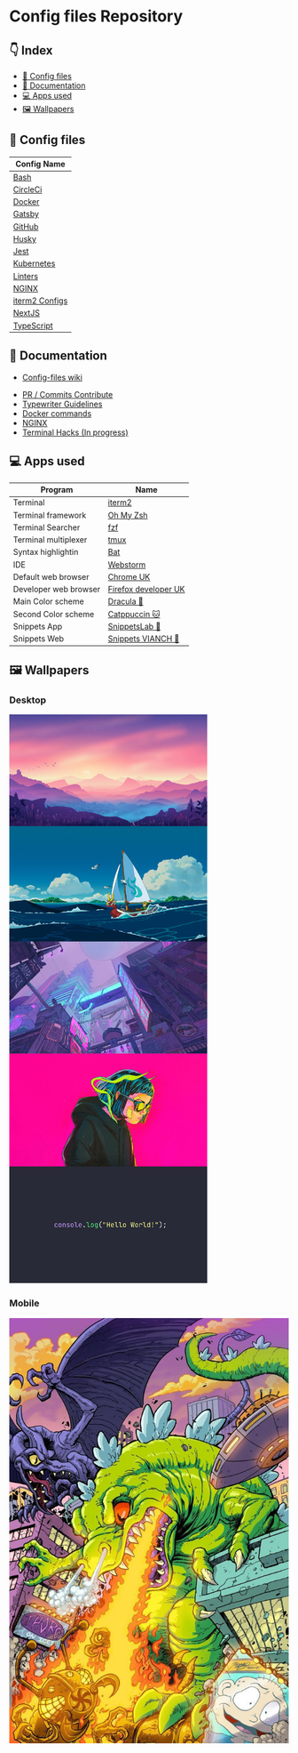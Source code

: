 # Config files Repository
## 👇 Index
- [🎨 Config files](#-config-files)
- [📖 Documentation](#-documentation)
- [💻 Apps used](#-apps-used)
- [🖼️ Wallpapers](#-wallpapers)

## 🎨 Config files
| Config Name                                                                                                                    |
|--------------------------------------------------------------------------------------------------------------------------------|
| [Bash](https://github.com/vianch/config-files/tree/main/configs/Bash)                                                          |
| [CircleCi](https://github.com/vianch/config-files/tree/main/configs/.circleci)                                                 |
| [Docker](https://github.com/vianch/config-files/tree/main/configs/Docker)                                                      |
| [Gatsby](https://github.com/vianch/config-files/tree/main/configs/Gatsby)                                                      |
| [GitHub](https://github.com/vianch/config-files/tree/main/configs/Github)                                                      |
| [Husky](https://github.com/vianch/config-files/tree/main/configs/Husky)                                                        |
| [Jest](https://github.com/vianch/config-files/tree/main/configs/Jest)                                                          |
| [Kubernetes](https://github.com/vianch/config-files/tree/main/configs/Kubernetes) |
| [Linters](https://github.com/vianch/config-files/tree/main/configs/Linters)                                                    |
| [NGINX](https://github.com/vianch/config-files/tree/main/configs/NGINX)                                                        |
| [iterm2 Configs](https://github.com/vianch/config-files/tree/main/configs/terminal)                                            |
| [NextJS](https://github.com/vianch/config-files/tree/main/configs/NextJs)                                                      |
| [TypeScript](https://github.com/vianch/config-files/tree/main/configs/TypeScript)                                              |

## 🎨 Documentation
- [Config-files wiki](https://github.com/vianch/config-files/wiki)
* [PR / Commits Contribute](https://github.com/vianch/config-files/wiki/Contributing)
* [Typewriter Guidelines](https://github.com/vianch/config-files/wiki/TypeScript-guidelines)
* [Docker commands](https://github.com/vianch/config-files/wiki/Docker-commands)
* [NGINX](https://github.com/vianch/config-files/wiki/NGINX-guide)
* [Terminal Hacks (In progress)](#)

## 💻 Apps used
| Program               | Name                                                                     |
|-----------------------|--------------------------------------------------------------------------|
| Terminal              | [iterm2](https://iterm2.com/)                                            |
| Terminal framework    | [Oh My Zsh](https://ohmyz.sh/)                                           |
| Terminal Searcher     | [fzf](https://github.com/junegunn/fzf)                                   |
| Terminal multiplexer  | [tmux](https://github.com/tmux/tmux)                                     |
| Syntax highlightin    | [Bat](https://github.com/sharkdp/bat)                                    |
| IDE                   | [Webstorm](https://www.jetbrains.com/webstorm/)                          | 
| Default web browser   | [Chrome UK](https://www.google.com/intl/en_uk/chrome/)                   |
| Developer web browser | [Firefox developer UK](https://www.mozilla.org/en-GB/firefox/developer/) |
| Main Color scheme     | [Dracula 🧛](https://github.com/dracula/dracula-theme)                   |
| Second Color scheme   | [Catppuccin 🐱](https://github.com/catppuccin/catppuccin)                |
| Snippets App          | [SnippetsLab 🧪](https://www.renfei.org/snippets-lab/)                   |
| Snippets Web          | [Snippets VIANCH 🧪](https://snippets.vianch.com/snippets)               |

## 🖼️ Wallpapers

### Desktop
<p>
    <a href="https://github.com/vianch/config-files/tree/main/wallpapers/desktop" target="_blank">
        <img src="https://raw.githubusercontent.com/vianch/config-files/main/wallpapers/desktop/preview.jpg" alt="preview wallpapers" />
    </a>
</p>

### Mobile
<p>
    <a href="https://github.com/vianch/config-files/tree/main/wallpapers/mobile" target="_blank">
        <img src="https://raw.githubusercontent.com/vianch/config-files/main/wallpapers/mobile/wp6759641-reptar-wallpapers.jpg" />
    </a>
</p>
